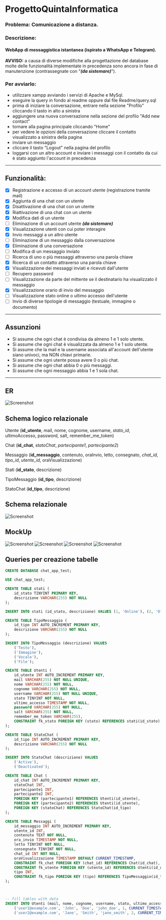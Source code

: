 # ProgettoQuintaInformatica

### Problema: Comunicazione a distanza.

### Descrizione:

#### WebApp di messaggistica istantanea (ispirato a WhatsApp e Telegram).

**AVVISO:** a causa di diverse modifiche alla progettazione del database molte delle funzionalità implementate in precedenza sono ancora in fase di manutenzione (contrassegnate con "***(da sistemare)***").

### Per avviarlo:

- utilizzare xampp avviando i servizi di Apache e MySql.
- eseguire la query in fondo al readme oppure dal file Readme/query.sql
- prima di iniziare la conversazione, entrare nella sezione "Profilo" cliccando il tasto in alto a sinistra
- aggiungere una nuova conversazione nella sezione del profilo "Add new contact"
- tornare alla pagina principale cliccando "Home"
- per vedere le opzioni della conversazione cliccare il contatto visualizzato a sinistra della pagina
- inviare un messaggio
- cliccare il tasto "Logout" nella pagina del profilo
- loggarsi con un altro account e inviare i messaggi con il contatto da cui è stato aggiunto l'account in precedenza

---

## Funzionalità:

- [X] Registrazione e accesso di un account utente (registrazione tramite mail)
- [X] Aggiunta di una chat con un utente
- [X] Disattivazione di una chat con un utente
- [X] Riattivazione di una chat con un utente
- [X] Modifica dati di un utente
- [ ] Eliminazione di un account utente ***(da sistemare)***
- [X] Visualizzazione utenti con cui poter interagire
- [X] Invio messaggi a un altro utente
- [ ] Eliminazione di un messaggio dalla conversazione
- [X] Eliminazione di una conversazione
- [ ] Modifica di un messaggio inviato
- [ ] Ricerca di uno o più messaggi attraverso una parola chiave
- [X] Ricerca di un contatto attraverso una parola chiave
- [X] Visualizzazione dei messaggi inviati e ricevuti dall'utente
- [ ] Recupero password
- [ ] Visualizzazione da parte del mittente se il destinatario ha visualizzato il messaggio
- [X] Visualizzazione orario di invio del messaggio
- [ ] Visualizzazione stato online o ultimo accesso dell'utente
- [ ] Invio di diverse tipologie di messaggio (testuale, immagine o documento)

---

## Assunzioni

- Si assume che ogni chat è condivisa da almeno 1 e 1 solo utente.
- Si assume che ogni chat è visualizzata da almeno 1 e 1 solo utente.
- Si assume che la mail e la username associata all'account dell'utente siano univoci, ma NON chiavi primarie.
- Si assume che ogni utente possa avere 0 o più chat.
- Si assume che ogni chat abbia 0 o più messaggi.
- Si assume che ogni messaggio abbia 1 e 1 sola chat.

---

## ER

![Screenshot](./Readme/ERChatApp.png)

## Schema logico relazionale

Utente (**id_utente**, mail, nome, cognome, username, *stato_id*, ultimoAccesso, password, salt, remember_me_token)

Chat (**id_chat**, *statoChat*, *partecipante1*, *partecipante2*)

Messaggio (**id_messaggio**, contenuto, oraInvio, letto, consegnato, *chat_id*, *tipo_id*, *utente_id*, oraVisualizzazione)

Stati (**id_stato**, descrizione)

TipoMessaggio (**id_tipo**, descrizione)

StatoChat (**id_tipo**, descrizione)

## Schema relazionale

![Screenshot](./Readme/SchemaRelazionale.png)

## MockUp

![Screenshot](./Readme/Slide1.PNG)
![Screenshot](./Readme/Slide2.PNG)
![Screenshot](./Readme/Slide3.PNG)
![Screenshot](./Readme/Slide4.PNG)

## Queries per creazione tabelle

```sql
CREATE DATABASE chat_app_test;

USE chat_app_test;

CREATE TABLE stati (
    id_stato TINYINT PRIMARY KEY,
    descrizione VARCHAR(255) NOT NULL
);

INSERT INTO stati (id_stato, descrizione) VALUES (1, 'Online'), (2, 'Offline'), (3, 'Deactivated');

CREATE TABLE TipoMessaggio (
    id_tipo INT AUTO_INCREMENT PRIMARY KEY,
    descrizione VARCHAR(255) NOT NULL
);

INSERT INTO TipoMessaggio (descrizione) VALUES
    ('Testo'),
    ('Immagine'),
    ('Vocale'),
    ('File');

CREATE TABLE Utenti (
    id_utente INT AUTO_INCREMENT PRIMARY KEY, 
    mail VARCHAR(255) NOT NULL UNIQUE,
    nome VARCHAR(255) NOT NULL,
    cognome VARCHAR(255) NOT NULL,
    username VARCHAR(255) NOT NULL UNIQUE,
    stato TINYINT NOT NULL,
    ultimo_accesso TIMESTAMP NOT NULL,
    password VARCHAR(255) NOT NULL,
    salt VARCHAR(255) NOT NULL,
    remember_me_token VARCHAR(255),
    CONSTRAINT fk_stato FOREIGN KEY (stato) REFERENCES stati(id_stato)
);

CREATE TABLE StatoChat (
    id_tipo INT AUTO_INCREMENT PRIMARY KEY,
    descrizione VARCHAR(255) NOT NULL
);

INSERT INTO StatoChat (descrizione) VALUES
    ('Active'),
    ('Deactivated');

CREATE TABLE Chat (
    id_chat INT AUTO_INCREMENT PRIMARY KEY,
    statoChat INT,
    partecipante1 INT,
    partecipante2 INT,
    FOREIGN KEY (partecipante1) REFERENCES Utenti(id_utente),
    FOREIGN KEY (partecipante2) REFERENCES Utenti(id_utente),
    FOREIGN KEY (statoChat) REFERENCES StatoChat(id_tipo)
);

CREATE TABLE Messaggi (
    id_messaggio INT AUTO_INCREMENT PRIMARY KEY,
    utente_id INT,
    contenuto TEXT NOT NULL,
    ora_invio TIMESTAMP NOT NULL,
    letto TINYINT NOT NULL,
    consegnato TINYINT NOT NULL,
    chat_id INT NOT NULL,
    oraVisualizzazione TIMESTAMP DEFAULT CURRENT_TIMESTAMP,
    CONSTRAINT fk_chat FOREIGN KEY (chat_id) REFERENCES Chat(id_chat),
    CONSTRAINT fk_utente FOREIGN KEY (utente_id) REFERENCES Utenti(id_utente),
    tipo INT,
    CONSTRAINT fk_tipo FOREIGN KEY (tipo) REFERENCES TipoMessaggio(id_tipo)
);



-- fill tables with data
INSERT INTO Utenti (mail, nome, cognome, username, stato, ultimo_accesso, password, salt, remember_me_token) VALUES
    ('user1@example.com', 'John', 'Doe', 'john_doe', 1, CURRENT_TIMESTAMP, 'password_hash_1', 'salt_1', NULL),
    ('user2@example.com', 'Jane', 'Smith', 'jane_smith', 2, CURRENT_TIMESTAMP, 'password_hash_2', 'salt_2', NULL);
```
